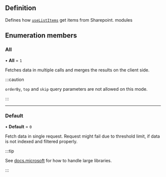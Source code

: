 ## Definition

Defines how [`useListItems`](../Sp/useListItems) get items from Sharepoint.
modules
## Enumeration members

### All

• **All** = `1`

Fetches data in multiple calls and merges the results on the client side.

:::caution

`orderBy`, `top` and `skip` query parameters are not allowed on this mode.

:::

___

### Default

• **Default** = `0`

Fetch data in single request. Request might fail due to threshold limit, if data is not indexed and filtered properly.

:::tip

See [docs.microsoft](https://docs.microsoft.com/en-us/microsoft-365/community/large-lists-large-libraries-in-sharepoint) for how to handle large libraries.

:::
